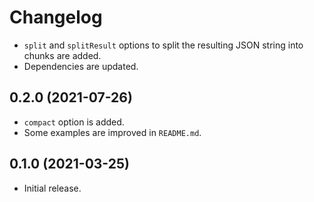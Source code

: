 # Changelog

- `split` and `splitResult` options to split the resulting JSON string into chunks are added.
- Dependencies are updated.

## 0.2.0 (2021-07-26)

- `compact` option is added.
- Some examples are improved in `README.md`.

## 0.1.0 (2021-03-25)

- Initial release.
